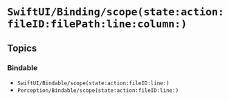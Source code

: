 # ``SwiftUI/Binding/scope(state:action:fileID:filePath:line:column:)``

## Topics

### Bindable

- ``SwiftUI/Bindable/scope(state:action:fileID:line:)``
- ``Perception/Bindable/scope(state:action:fileID:line:)``
